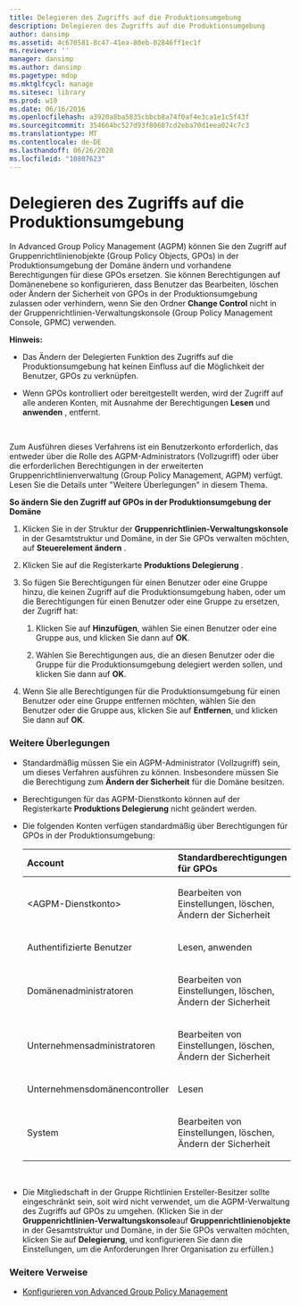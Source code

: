 ```yaml
---
title: Delegieren des Zugriffs auf die Produktionsumgebung
description: Delegieren des Zugriffs auf die Produktionsumgebung
author: dansimp
ms.assetid: 4c670581-8c47-41ea-80eb-02846ff1ec1f
ms.reviewer: ''
manager: dansimp
ms.author: dansimp
ms.pagetype: mdop
ms.mktglfcycl: manage
ms.sitesec: library
ms.prod: w10
ms.date: 06/16/2016
ms.openlocfilehash: a3920a8ba5835cbbcb8a74f0af4e3ca1e1c5f43f
ms.sourcegitcommit: 354664bc527d93f80687cd2eba70d1eea024c7c3
ms.translationtype: MT
ms.contentlocale: de-DE
ms.lasthandoff: 06/26/2020
ms.locfileid: "10807623"
---
```

# Delegieren des Zugriffs auf die Produktionsumgebung


In Advanced Group Policy Management (AGPM) können Sie den Zugriff auf Gruppenrichtlinienobjekte (Group Policy Objects, GPOs) in der Produktionsumgebung der Domäne ändern und vorhandene Berechtigungen für diese GPOs ersetzen. Sie können Berechtigungen auf Domänenebene so konfigurieren, dass Benutzer das Bearbeiten, löschen oder Ändern der Sicherheit von GPOs in der Produktionsumgebung zulassen oder verhindern, wenn Sie den Ordner **Change Control** nicht in der Gruppenrichtlinien-Verwaltungskonsole (Group Policy Management Console, GPMC) verwenden.

**Hinweis:**  
-   Das Ändern der Delegierten Funktion des Zugriffs auf die Produktionsumgebung hat keinen Einfluss auf die Möglichkeit der Benutzer, GPOs zu verknüpfen.

-   Wenn GPOs kontrolliert oder bereitgestellt werden, wird der Zugriff auf alle anderen Konten, mit Ausnahme der Berechtigungen **Lesen** und **anwenden** , entfernt.

 

Zum Ausführen dieses Verfahrens ist ein Benutzerkonto erforderlich, das entweder über die Rolle des AGPM-Administrators (Vollzugriff) oder über die erforderlichen Berechtigungen in der erweiterten Gruppenrichtlinienverwaltung (Group Policy Management, AGPM) verfügt. Lesen Sie die Details unter "Weitere Überlegungen" in diesem Thema.

**So ändern Sie den Zugriff auf GPOs in der Produktionsumgebung der Domäne**

1.  Klicken Sie in der Struktur der **Gruppenrichtlinien-Verwaltungskonsole** in der Gesamtstruktur und Domäne, in der Sie GPOs verwalten möchten, auf **Steuerelement ändern** .

2.  Klicken Sie auf die Registerkarte **Produktions Delegierung** .

3.  So fügen Sie Berechtigungen für einen Benutzer oder eine Gruppe hinzu, die keinen Zugriff auf die Produktionsumgebung haben, oder um die Berechtigungen für einen Benutzer oder eine Gruppe zu ersetzen, der Zugriff hat:

    1.  Klicken Sie auf **Hinzufügen**, wählen Sie einen Benutzer oder eine Gruppe aus, und klicken Sie dann auf **OK**.

    2.  Wählen Sie Berechtigungen aus, die an diesen Benutzer oder die Gruppe für die Produktionsumgebung delegiert werden sollen, und klicken Sie dann auf **OK**.

4.  Wenn Sie alle Berechtigungen für die Produktionsumgebung für einen Benutzer oder eine Gruppe entfernen möchten, wählen Sie den Benutzer oder die Gruppe aus, klicken Sie auf **Entfernen**, und klicken Sie dann auf **OK**.

### Weitere Überlegungen

-   Standardmäßig müssen Sie ein AGPM-Administrator (Vollzugriff) sein, um dieses Verfahren ausführen zu können. Insbesondere müssen Sie die Berechtigung zum **Ändern der Sicherheit** für die Domäne besitzen.

-   Berechtigungen für das AGPM-Dienstkonto können auf der Registerkarte **Produktions Delegierung** nicht geändert werden.

-   Die folgenden Konten verfügen standardmäßig über Berechtigungen für GPOs in der Produktionsumgebung:

    <table>
    <colgroup>
    <col width="50%" />
    <col width="50%" />
    </colgroup>
    <thead>
    <tr class="header">
    <th align="left">Account</th>
    <th align="left">Standardberechtigungen für GPOs</th>
    </tr>
    </thead>
    <tbody>
    <tr class="odd">
    <td align="left"><p>&lt;AGPM-Dienstkonto&gt;</p></td>
    <td align="left"><p>Bearbeiten von Einstellungen, löschen, Ändern der Sicherheit</p></td>
    </tr>
    <tr class="even">
    <td align="left"><p>Authentifizierte Benutzer</p></td>
    <td align="left"><p>Lesen, anwenden</p></td>
    </tr>
    <tr class="odd">
    <td align="left"><p>Domänenadministratoren</p></td>
    <td align="left"><p>Bearbeiten von Einstellungen, löschen, Ändern der Sicherheit</p></td>
    </tr>
    <tr class="even">
    <td align="left"><p>Unternehmensadministratoren</p></td>
    <td align="left"><p>Bearbeiten von Einstellungen, löschen, Ändern der Sicherheit</p></td>
    </tr>
    <tr class="odd">
    <td align="left"><p>Unternehmensdomänencontroller</p></td>
    <td align="left"><p>Lesen</p></td>
    </tr>
    <tr class="even">
    <td align="left"><p>System</p></td>
    <td align="left"><p>Bearbeiten von Einstellungen, löschen, Ändern der Sicherheit</p></td>
    </tr>
    </tbody>
    </table>

     

-   Die Mitgliedschaft in der Gruppe Richtlinien Ersteller-Besitzer sollte eingeschränkt sein, soit wird nicht verwendet, um die AGPM-Verwaltung des Zugriffs auf GPOs zu umgehen. (Klicken Sie in der **Gruppenrichtlinien-Verwaltungskonsole**auf **Gruppenrichtlinienobjekte** in der Gesamtstruktur und Domäne, in der Sie GPOs verwalten möchten, klicken Sie auf **Delegierung**, und konfigurieren Sie dann die Einstellungen, um die Anforderungen Ihrer Organisation zu erfüllen.)

### Weitere Verweise

-   [Konfigurieren von Advanced Group Policy Management](configuring-advanced-group-policy-management-agpm40.md)

 

 





